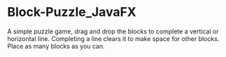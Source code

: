 # Block-Puzzle_JavaFX
A simple puzzle game, drag and drop the blocks to complete a vertical or horizontal line. Completing a line clears it to make space for other blocks. Place as many blocks as you can.
